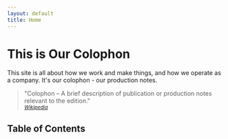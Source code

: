 ```yaml
---
layout: default
title: Home
---
```


# This is Our Colophon

This site is all about how we work and make things, and how we operate as a company. It's our colophon - our production notes.

> "Colophon – A brief description of publication or production notes relevant to the edition."  
<small><cite><a href="http://en.wikipedia.org/wiki/Colophon_(publishing)">Wikipedia</a></cite></small>

## Table of Contents